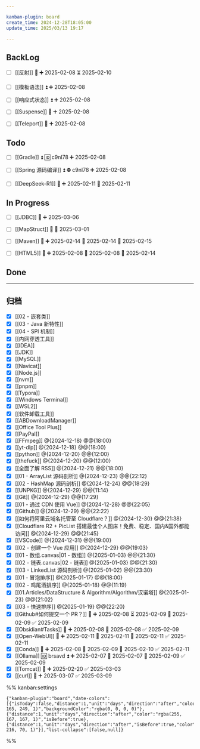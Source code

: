 ```yaml
---

kanban-plugin: board
create_time: 2024-12-28T18:05:00
update_time: 2025/03/13 19:17

---
```


## BackLog

- [ ] [[反射]] 🔼 ➕ 2025-02-08 ⏳ 2025-02-10
- [ ] [[模板语法]] ⏫ ➕ 2025-02-08
- [ ] [[响应式状态]] ⏫ ➕ 2025-02-08
- [ ] [[Suspense]] 🔽 ➕ 2025-02-08
- [ ] [[Teleport]] 🔽 ➕ 2025-02-08


## Todo

- [ ] [[Gradle]] ⏫ 🆔 c9nl78 ➕ 2025-02-08
- [ ] [[Spring 源码编译]] ⏫ ⛔ c9nl78 ➕ 2025-02-08
- [ ] [[DeepSeek-R1]] 🔼 ➕ 2025-02-11 🛫 2025-02-11


## In Progress

- [ ] [[JDBC]]  🔼 ➕ 2025-03-06
- [ ] [[MapStruct]] 🔼 🛫 2025-03-01
- [ ] [[Maven]]  🔼 ➕ 2025-02-14 🛫 2025-02-14 📅 2025-02-15
- [ ] [[HTML5]] 🔺 ➕ 2025-02-08 🛫 2025-02-08 📅 2025-02-14


## Done



***

## 归档

- [x] [[02  - 嵌套类]]
- [x] [[03  - Java 新特性]]
- [x] [[04 - SPI 机制]]
- [x] [[内网穿透工具]]
- [x] [[IDEA]]
- [x] [[JDK]]
- [x] [[MySQL]]
- [x] [[Navicat]]
- [x] [[Node.js]]
- [x] [[nvm]]
- [x] [[pnpm]]
- [x] [[Typora]]
- [x] [[Windows Terminal]]
- [x] [[WSL2]]
- [x] [[软件卸载工具]]
- [x] [[ABDownloadManager]]
- [x] [[Office Tool Plus]]
- [x] [[PayPal]]
- [x] [[FFmpeg]] @{2024-12-18} @@{18:00}
- [x] [[yt-dlp]] @{2024-12-18} @@{18:00}
- [x] [[python]] @{2024-12-20} @@{12:00}
- [x] [[thefuck]] @{2024-12-20} @@{12:00}
- [x] [[全面了解 RSS]] @{2024-12-21} @@{18:00}
- [x] [[01 - ArrayList 源码剖析]] @{2024-12-23} @@{22:12}
- [x] [[02 - HashMap 源码剖析]] @{2024-12-24} @@{18:29}
- [x] [[UNPKG]] @{2024-12-29} @@{11:14}
- [x] [[Git]] @{2024-12-29} @@{17:29}
- [x] [[01 - 通过 CDN 使用 Vue]] @{2024-12-28} @@{22:05}
- [x] [[Github]] @{2024-12-29} @@{22:22}
- [x] [[如何将阿里云域名托管至 Cloudflare？]] @{2024-12-30} @@{21:38}
- [x] [[Cloudflare R2 + PicList 搭建最佳个人图床！免费、稳定、国内&国外都能访问]] @{2024-12-29} @@{21:45}
- [x] [[VSCode]] @{2024-12-31} @@{19:00}
- [x] [[02 - 创建一个 Vue 应用]] @{2024-12-29} @@{19:03}
- [x] [[01 - 数组.canvas|01 - 数组]] @{2025-01-03} @@{21:30}
- [x] [[02 - 链表.canvas|02 - 链表]] @{2025-01-03} @@{21:30}
- [x] [[03 - LinkedList 源码剖析]] @{2025-01-02} @@{23:30}
- [x] [[01 - 冒泡排序]] @{2025-01-17} @@{18:00}
- [x] [[02 - 鸡尾酒排序]] @{2025-01-18} @@{11:19}
- [x] [[01.Articles/DataStructure & Algorithm/Algorithm/汉诺塔]] @{2025-01-23} @@{21:02}
- [x] [[03 - 快速排序]] @{2025-01-19} @@{22:20}
- [x] [[Github#如何提交一个 PR？]] 🔼 ➕ 2025-02-08 ⏳ 2025-02-09 📅 2025-02-09 ✅ 2025-02-09
- [x] [[Obsidian#Tasks]] 🔽 ➕ 2025-02-08 🛫 2025-02-08 ✅ 2025-02-09
- [x] [[Open-WebUI]] 🔼 ➕ 2025-02-11 🛫 2025-02-11 📅 2025-02-11 ✅ 2025-02-11
- [x] [[Conda]] 🔼 ➕ 2025-02-08 🛫 2025-02-09 📅 2025-02-10 ✅ 2025-02-11
- [x] [[Ollama]] 🆔 brsavd ⏫ ➕ 2025-02-07 🛫 2025-02-07 📅 2025-02-09 ✅ 2025-02-09
- [x] [[Tomcat]] 🔼 ➕ 2025-02-20 ✅ 2025-03-03
- [x] [[curl]] 🔼 ➕ 2025-03-07 ✅ 2025-03-09

%% kanban:settings
```
{"kanban-plugin":"board","date-colors":[{"isToday":false,"distance":1,"unit":"days","direction":"after","color":"rgba(93, 165, 249, 1)","backgroundColor":"rgba(0, 0, 0, 0)"},{"distance":1,"unit":"days","direction":"after","color":"rgba(255, 167, 167, 1)","isBefore":true},{"distance":1,"unit":"days","direction":"after","isBefore":true,"color":"rgba(70, 216, 70, 1)"}],"list-collapse":[false,null]}
```
%%